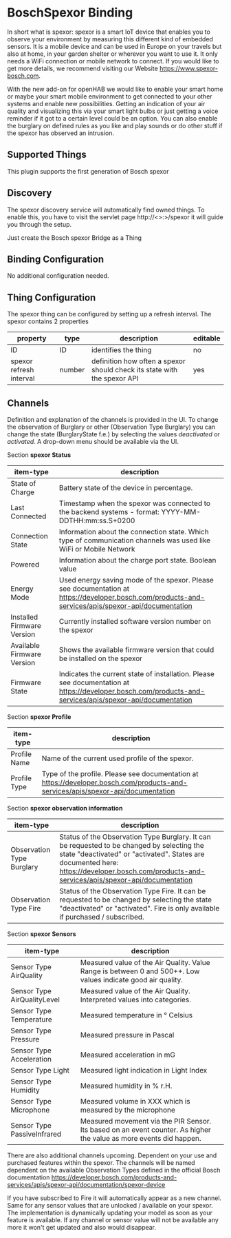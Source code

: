 # BoschSpexor Binding

In short what is spexor: 
spexor is a smart IoT device that enables you to observe your environment by measuring this different kind of embedded sensors. 
It is a mobile device and can be used in Europe on your travels but also at home, in your garden shelter or wherever you want to use it. 
It only needs a WiFi connection or mobile network to connect. 
If you would like to get more details, we recommend visiting our Website https://www.spexor-bosch.com.

With the new add-on for openHAB we would like to enable your smart home or maybe your smart mobile environment to get connected to your other systems and enable new possibilities.
Getting an indication of your air quality and visualizing this via your smart light bulbs or just getting a voice reminder if it got to a certain level could be an option. 
You can also enable the burglary on defined rules as you like and play sounds or do other stuff if the spexor has observed an intrusion.

## Supported Things

This plugin supports the first generation of Bosch spexor

## Discovery

The spexor discovery service will automatically find owned things.
To enable this, you have to visit the servlet page http://<<yourOPENHAB>>:<yourOPENHABport>>/spexor it will guide you through the setup.

Just create the Bosch spexor Bridge as a Thing


## Binding Configuration

No additional configuration needed. 

## Thing Configuration

The spexor thing can be configured by setting up a refresh interval.
The spexor contains 2 properties

| property                  | type   | description                                                              | editable      |
|---------------------------|--------|--------------------------------------------------------------------------|---------------|
| ID                        | ID     | identifies the thing                                                     | no            |
| spexor refresh interval   | number | definition how often a spexor should check its state with the spexor API | yes           |
                                       

## Channels

Definition and explanation of the channels is provided in the UI.
To change the observation of Burglary or other (Observation Type Burglary) you can change the state (BurglaryState f.e.) by selecting the values *deactivated* or *activated*. 
A drop-down menu should be available via the UI.

Section **spexor Status**

| item-type                 | description                                                                                                                                               |
|---------------------------|-----------------------------------------------------------------------------------------------------------------------------------------------------------|
| State of Charge           | Battery state of the device in percentage.                                                                                                                |
| Last Connected            | Timestamp when the spexor was connected to the backend systems - format: YYYY-MM-DDTHH:mm:ss.S+0200                                                       |
| Connection State          | Information about the connection state. Which type of communication channels was used like WiFi or Mobile Network                                         | 
| Powered                   | Information about the charge port state. Boolean value                                                                                                    |
| Energy Mode               | Used energy saving mode of the spexor. Please see documentation at https://developer.bosch.com/products-and-services/apis/spexor-api/documentation        |
| Installed Firmware Version| Currently installed software version number on the spexor                                                                                                 | 
| Available Firmware Version| Shows the available firmware version that could be installed on the spexor                                                                                |
| Firmware State            | Indicates the current state of installation. Please see documentation at https://developer.bosch.com/products-and-services/apis/spexor-api/documentation  |

Section **spexor Profile**

| item-type                 | description                                                                                                                                               |
|---------------------------|-----------------------------------------------------------------------------------------------------------------------------------------------------------|
| Profile Name              | Name of the current used profile of the spexor.                                                                                                           |
| Profile Type              | Type of the profile. Please see documentation at https://developer.bosch.com/products-and-services/apis/spexor-api/documentation                          |

Section **spexor observation information**

| item-type                 | description                                                                                                                                               |
|---------------------------|-----------------------------------------------------------------------------------------------------------------------------------------------------------|
| Observation Type Burglary | Status of the Observation Type Burglary. It can be requested to be changed by selecting the state "deactivated" or "activated". States are documented here: https://developer.bosch.com/products-and-services/apis/spexor-api/documentation      |
| Observation Type Fire     | Status of the Observation Type Fire. It can be requested to be changed by selecting the state "deactivated" or "activated". Fire is only available if purchased / subscribed.                                                                                 |

Section **spexor Sensors**

| item-type                     | description                                                                                                                                               |
|-------------------------------|-----------------------------------------------------------------------------------------------------------------------------------------------------------|
| Sensor Type AirQuality        | Measured value of the Air Quality. Value Range is between 0 and 500++. Low values indicate good air quality.                                              |
| Sensor Type AirQualityLevel   | Measured value of the Air Quality. Interpreted values into categories.                                                                                    |
| Sensor Type Temperature       | Measured temperature in ° Celsius                                                                                                                         |
| Sensor Type Pressure          | Measured pressure in Pascal                                                                                                                               |
| Sensor Type Acceleration      | Measured acceleration in mG                                                                                                                               |
| Sensor Type Light             | Measured light indication in Light Index                                                                                                                  |
| Sensor Type Humidity          | Measured humidity in % r.H.                                                                                                                               |
| Sensor Type Microphone        | Measured volume in XXX which is measured by the microphone                                                                                                |
| Sensor Type PassiveInfrared   | Measured movement via the PIR Sensor. Its based on an event counter. As higher the value as more events did happen.                                       | 

There are also additional channels upcoming. 
Dependent on your use and purchased features within the spexor. 
The channels will be named dependent on the available Observation Types defined in the official Bosch documentation https://developer.bosch.com/products-and-services/apis/spexor-api/documentation/spexor-device

If you have subscribed to Fire it will automatically appear as a new channel. Same for any sensor values that are unlocked / available on your spexor. 
The implementation is dynamically updating your model as soon as your feature is available. 
If any channel or sensor value will not be available any more it won't get updated and also would disappear.
